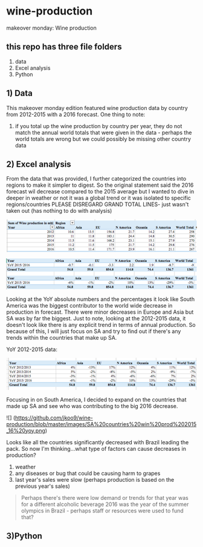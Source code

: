 # wine-production
makeover monday: Wine production

## this repo has three file folders
1) data
2) Excel analysis
3) Python

## 1) Data
This makeover monday edition featured wine production data by country from 2012-2015 with a 2016 forecast. One thing to note:
1) if you total up the wine production by country per year, they do not match the annual world totals that were given in the data - perhaps the world totals are wrong but we could possibly be missing other country data

## 2) Excel analysis
From the data that was provided, I further categorized the countries into regions to make it simpler to digest. So the original statement said the 2016 forecast wil decrease compared to the 2015 average but I wanted to dive in deeper in weather or not it was a global trend or it was isolated to specific regions/countries
PLEASE DISREGARD GRAND TOTAL LINES- just wasn't taken out (has nothing to do with analysis)

![](https://github.com/jkoo9/wine-production/blob/master/images/Wine-%20production%20-%20pivot%201.png)

![](https://github.com/jkoo9/wine-production/blob/master/images/Wine%20-%20production%20YoY.png)

Looking at the YoY absolute numbers and the percentages it look like South America was the biggest contributor to the world wide decrease in production in forecast. There were minor decreases in Europe and Asia but SA was by far the biggest. Just to note, looking at the 2012-2015 data, it doesn't look like there is any explicit trend in terms of annual production. So because of this, I will just focus on SA and try to find out if there's any trends within the countries that make up SA.

YoY 2012-2015 data:

![](https://github.com/jkoo9/wine-production/blob/master/images/Win%20production%202012-2015%20YoY%20.png)

Focusing in on South America, I decided to expand on the countries that made up SA and see who was contributing to the big 2016 decrease.

![] (https://github.com/jkoo9/wine-production/blob/master/images/SA%20countries%20win%20prod%202015_16%20yoy.png)

Looks like all the countries significantly decreased with Brazil leading the pack. 
So now I'm thinking...what type of factors can cause decreases in production?

1) weather
2) any diseases or bug that could be causing harm to grapes
3) last year's sales were slow (perhaps production is based on the previous year's sales)
  > Perhaps there's there were low demand or trends for that year was for a different alcoholic beverage
  > 2016 was the year of the summer olympics in Brazil - perhaps staff or resources were used to fund that?
 
 ## 3)Python
 
